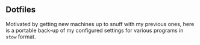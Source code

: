 ## Dotfiles

Motivated by getting new machines up to snuff with my previous ones, here is a
portable back-up of my configured settings for various programs in `stow` format.
